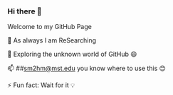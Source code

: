 ### Hi there 👋
Welcome to my GitHub Page

🔭  As always I am ReSearching

🌱 Exploring the unknown world of GitHub 😄

📫 ##sm2hm@mst.edu you know where to use this 😊

⚡ Fun fact: Wait for it 💡
<!--
**sreevalsansmenon/sreevalsansmenon** is a ✨ _special_ ✨ repository because its `README.md` (this file) appears on your GitHub profile.

Here are some ideas to get you started:

- 🔭 I’m currently working on ...
- 🌱 I’m currently learning ...
- 👯 I’m looking to collaborate on ...
- 🤔 I’m looking for help with ...
- 💬 Ask me about ...
- 📫 How to reach me: ...
- 😄 Pronouns: ...
- ⚡ Fun fact: ...
-->
